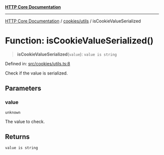 [**HTTP Core Documentation**](../../../README.md)

***

[HTTP Core Documentation](../../../README.md) / [cookies/utils](../README.md) / isCookieValueSerialized

# Function: isCookieValueSerialized()

> **isCookieValueSerialized**(`value`): `value is string`

Defined in: [src/cookies/utils.ts:8](https://github.com/stonemjs/http-core/blob/f8360abdd8e841f59cefcfadd322bcf66d52c95b/src/cookies/utils.ts#L8)

Check if the value is serialized.

## Parameters

### value

`unknown`

The value to check.

## Returns

`value is string`
